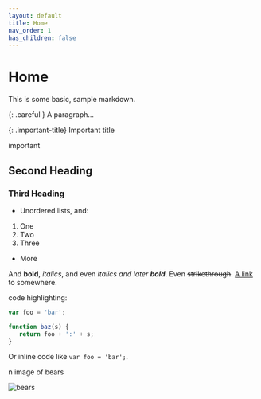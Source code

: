 ```yaml
---
layout: default
title: Home
nav_order: 1
has_children: false
---
```


# Home

This is some basic, sample markdown.


{: .careful }
A paragraph...

{: .important-title}
Important title

important


## Second Heading

### Third Heading

 * Unordered lists, and:
  1. One
  1. Two
  1. Three
 * More



And **bold**, *italics*, and even *italics and later **bold***. Even ~~strikethrough~~. [A link](https://markdowntohtml.com) to somewhere.

code highlighting:

```js
var foo = 'bar';

function baz(s) {
   return foo + ':' + s;
}
```

Or inline code like `var foo = 'bar';`.

n image of bears

![bears](http://placebear.com/200/200)

